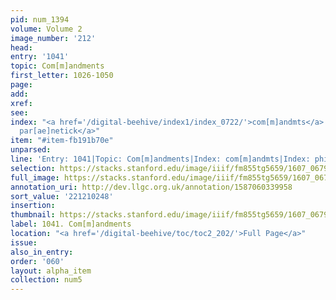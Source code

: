 ```yaml
---
pid: num_1394
volume: Volume 2
image_number: '212'
head:
entry: '1041'
topic: Com[m]andments
first_letter: 1026-1050
page:
add:
xref:
see:
index: "<a href='/digital-beehive/index1/index_0722/'>com[m]andmts</a>|<a href='/digital-beehive/index4/index_2939/'>philosophy
  par[ae]netick</a>"
item: "#item-fb191b70e"
unparsed:
line: 'Entry: 1041|Topic: Com[m]andments|Index: com[m]andmts|Index: philosophy par[ae]netick|#item-fb191b70e'
selection: https://stacks.stanford.edu/image/iiif/fm855tg5659/1607_0679/833,248,2874,927/full/0/default.jpg
full_image: https://stacks.stanford.edu/image/iiif/fm855tg5659/1607_0679/full/full/0/default.jpg
annotation_uri: http://dev.llgc.org.uk/annotation/1587060339958
sort_value: '221210248'
insertion:
thumbnail: https://stacks.stanford.edu/image/iiif/fm855tg5659/1607_0679/833,248,600,180/250,/0/default.jpg
label: 1041. Com[m]andments
location: "<a href='/digital-beehive/toc/toc2_202/'>Full Page</a>"
issue:
also_in_entry:
order: '060'
layout: alpha_item
collection: num5
---
```

